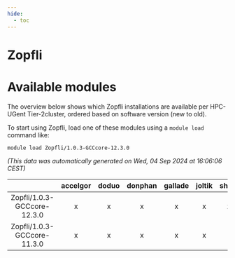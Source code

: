 ```yaml
---
hide:
  - toc
---
```


Zopfli
======

# Available modules


The overview below shows which Zopfli installations are available per HPC-UGent Tier-2cluster, ordered based on software version (new to old).

To start using Zopfli, load one of these modules using a `module load` command like:

```shell
module load Zopfli/1.0.3-GCCcore-12.3.0
```

*(This data was automatically generated on Wed, 04 Sep 2024 at 16:06:06 CEST)*  

| |accelgor|doduo|donphan|gallade|joltik|shinx|skitty|
| :---: | :---: | :---: | :---: | :---: | :---: | :---: | :---: |
|Zopfli/1.0.3-GCCcore-12.3.0|x|x|x|x|x|x|x|
|Zopfli/1.0.3-GCCcore-11.3.0|x|x|x|x|x|-|x|
